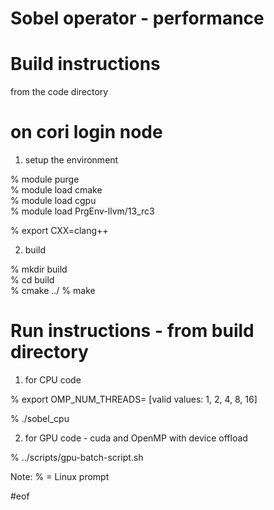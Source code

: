 # Sobel operator - performance


# Build instructions 

 from the code directory

# on cori login node

1. setup the environment

% module purge  
% module load cmake  
% module load cgpu  
% module load PrgEnv-llvm/13_rc3  

% export CXX=clang++  

2. build 

% mkdir build  
% cd build  
% cmake ../
% make

# Run instructions - from build directory

1. for CPU code

% export OMP_NUM_THREADS=<concurrency level> [valid values: 1, 2, 4, 8, 16]

% ./sobel_cpu

2. for GPU code - cuda and OpenMP with device offload

% ../scripts/gpu-batch-script.sh


Note:
% = Linux prompt

#eof
